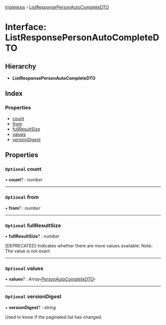 [tripletexjs](../README.md) › [ListResponsePersonAutoCompleteDTO](listresponsepersonautocompletedto.md)

# Interface: ListResponsePersonAutoCompleteDTO

## Hierarchy

* **ListResponsePersonAutoCompleteDTO**

## Index

### Properties

* [count](listresponsepersonautocompletedto.md#optional-count)
* [from](listresponsepersonautocompletedto.md#optional-from)
* [fullResultSize](listresponsepersonautocompletedto.md#optional-fullresultsize)
* [values](listresponsepersonautocompletedto.md#optional-values)
* [versionDigest](listresponsepersonautocompletedto.md#optional-versiondigest)

## Properties

### `Optional` count

• **count**? : *number*

___

### `Optional` from

• **from**? : *number*

___

### `Optional` fullResultSize

• **fullResultSize**? : *number*

[DEPRECATED] Indicates whether there are more values available. Note: The value is not exact

___

### `Optional` values

• **values**? : *Array‹[PersonAutoCompleteDTO](personautocompletedto.md)›*

___

### `Optional` versionDigest

• **versionDigest**? : *string*

Used to know if the paginated list has changed.
